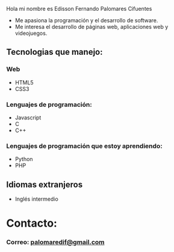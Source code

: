 Hola mi nombre es Edisson Fernando Palomares Cifuentes
- Me apasiona la programación y el desarrollo de software.
- Me interesa el desarrollo de páginas web, aplicaciones web y videojuegos.

## Tecnologias que manejo:
### Web
- HTML5
- CSS3
### Lenguajes de programación:
- Javascript
- C 
- C++

### Lenguajes de programación que estoy aprendiendo:
- Python
- PHP

## Idiomas extranjeros
- Inglés intermedio

# Contacto:
### Correo: palomaredif@gmail.com

